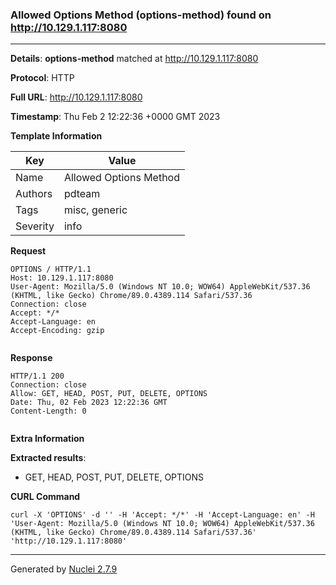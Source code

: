 ### Allowed Options Method (options-method) found on http://10.129.1.117:8080
---
**Details**: **options-method**  matched at http://10.129.1.117:8080

**Protocol**: HTTP

**Full URL**: http://10.129.1.117:8080

**Timestamp**: Thu Feb 2 12:22:36 +0000 GMT 2023

**Template Information**

| Key | Value |
|---|---|
| Name | Allowed Options Method |
| Authors | pdteam |
| Tags | misc, generic |
| Severity | info |

**Request**
```http
OPTIONS / HTTP/1.1
Host: 10.129.1.117:8080
User-Agent: Mozilla/5.0 (Windows NT 10.0; WOW64) AppleWebKit/537.36 (KHTML, like Gecko) Chrome/89.0.4389.114 Safari/537.36
Connection: close
Accept: */*
Accept-Language: en
Accept-Encoding: gzip


```

**Response**
```http
HTTP/1.1 200 
Connection: close
Allow: GET, HEAD, POST, PUT, DELETE, OPTIONS
Date: Thu, 02 Feb 2023 12:22:36 GMT
Content-Length: 0


```

**Extra Information**

**Extracted results**:

- GET, HEAD, POST, PUT, DELETE, OPTIONS



**CURL Command**
```
curl -X 'OPTIONS' -d '' -H 'Accept: */*' -H 'Accept-Language: en' -H 'User-Agent: Mozilla/5.0 (Windows NT 10.0; WOW64) AppleWebKit/537.36 (KHTML, like Gecko) Chrome/89.0.4389.114 Safari/537.36' 'http://10.129.1.117:8080'
```
---
Generated by [Nuclei 2.7.9](https://github.com/projectdiscovery/nuclei)